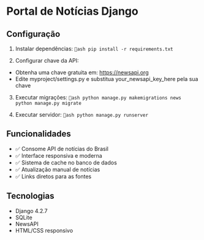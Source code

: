 ﻿# Portal de Notícias Django

## Configuração

1. Instalar dependências:
`ash
pip install -r requirements.txt
`

2. Configurar chave da API:
- Obtenha uma chave gratuita em: https://newsapi.org
- Edite myproject/settings.py e substitua your_newsapi_key_here pela sua chave

3. Executar migrações:
`ash
python manage.py makemigrations news
python manage.py migrate
`

4. Executar servidor:
`ash
python manage.py runserver
`

## Funcionalidades

- ✅ Consome API de notícias do Brasil
- ✅ Interface responsiva e moderna  
- ✅ Sistema de cache no banco de dados
- ✅ Atualização manual de notícias
- ✅ Links diretos para as fontes

## Tecnologias

- Django 4.2.7
- SQLite
- NewsAPI
- HTML/CSS responsivo
